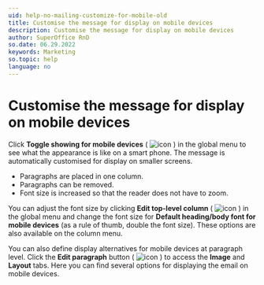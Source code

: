 ```yaml
---
uid: help-no-mailing-customize-for-mobile-old
title: Customise the message for display on mobile devices
description: Customise the message for display on mobile devices
author: SuperOffice RnD
so.date: 06.29.2022
keywords: Marketing
so.topic: help
language: no
---
```


# Customise the message for display on mobile devices

Click **Toggle showing for mobile devices** ( ![icon][img1] ) in the global menu to see what the appearance is like on a smart phone. The message is automatically customised for display on smaller screens.

* Paragraphs are placed in one column.
* Paragraphs can be removed.
* Font size is increased so that the reader does not have to zoom.

You can adjust the font size by clicking **Edit top-level column** ( ![icon][img2] ) in the global menu and change the font size for **Default heading/body font for mobile devices** (as a rule of thumb, double the font size). These options are also available on the column menu.

You can also define display alternatives for mobile devices at paragraph level. Click the **Edit paragraph** button ( ![icon][img2] ) to access the **Image** and **Layout** tabs. Here you can find several options for displaying the email on mobile devices.

<!-- Referenced links -->

<!-- Referenced images -->
[img1]: ../../../../../media/icons/marketing-and-forms/mobile.png
[img2]: ../../../../../media/icons/marketing-and-forms/edit.png

